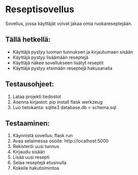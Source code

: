 # Reseptisovellus
Sovellus, jossa käyttäjät voivat jakaa omia ruokareseptejään.

## Tällä hetkellä:
* Käyttäjä pystyy luoman tunnuksen ja kirjautumaan sisään
* Käyttäjä pystyy lisäämään reseptejä
* Käyttäjä näkee sovellukseen lisätyt reseptit
* Käyttäjä pystyy etsimään reseptejä hakusanalla

## Testausohjeet:
1. Lataa projekti tiedostot
2. Asenna kirjastot: pip install flask werkzeug
3. Luo tietokanta: sqlite3 database.db < schema.sql

## Testaaminen:
1. Käynnistä sovellus: flask run
2. Avaa selaimessa osoite: http://localhost:5000
3. Rekisteröi uusi tunnus
4. Kirjaudu sisään
5. Lisää uusi resepti
6. Selaa reseptejä etusivulla
7. Kokeile hakutoimintoa 

